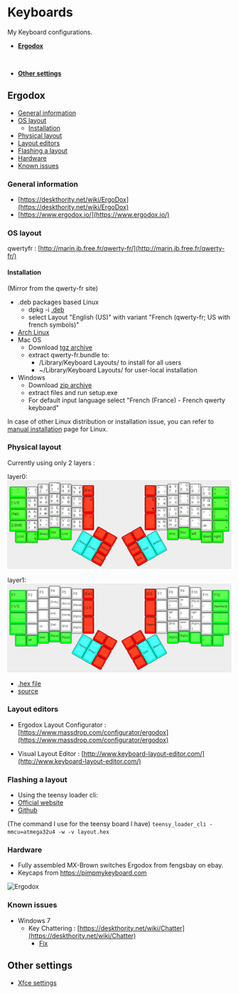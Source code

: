 # Keyboards
My Keyboard configurations.


- [**Ergodox**](#ergodox)
<br/>

- [**Other settings**](#other-settings)


## Ergodox

- [General information](#ergodox-general-information)
- [OS layout](#ergodox-os-layout)
  - [Installation](#ergodox-os-layout-installation)
- [Physical layout](#ergodox-physical-layout)
- [Layout editors](#ergodox-layout-editors)
- [Flashing a layout](#ergodox-flashing-a-layout)
- [Hardware](#ergodox-hardware)
- [Known issues](#ergodox-known-issues)

<a id="ergodox-general-information"></a>
### General information
- [https://deskthority.net/wiki/ErgoDox](https://deskthority.net/wiki/ErgoDox)
- [https://www.ergodox.io/](https://www.ergodox.io/)

<a id="ergodox-os-layout"></a>
### OS layout

qwertyfr : [http://marin.jb.free.fr/qwerty-fr/](http://marin.jb.free.fr/qwerty-fr/)

<a id="ergodox-os-layout-installation"></a>
#### Installation

(Mirror from the qwerty-fr site)

- .deb packages based Linux
	- dpkg -i [.deb](./static/xkb-qwerty-fr_0.5_all.deb)
	- select Layout "English (US)" with variant "French (qwerty-fr; US with french symbols)"
- [Arch Linux](https://aur.archlinux.org/packages/xkb-qwerty-fr/)
- Mac OS
	- Download [tgz archive](./static/qwerty-fr_mac.tgz)
	- extract qwerty-fr.bundle to:
		- /Library/Keyboard Layouts/ to install for all users
		- ~/Library/Keyboard Layouts/ for user-local installation
- Windows
	- Download [zip archive](./static/win-qwerty-fr.zip)
	- extract files and run setup.exe
	- For default input language select "French (France) - French qwerty keyboard"

In case of other Linux distribution or installation issue, you can refer to [manual installation](http://marin.jb.free.fr/qwerty-fr/manual/) page for Linux.

<a id="ergodox-physical-layout"></a>
### Physical layout
Currently using only 2 layers :

layer0:
![layer0](./static/layer0.png "layer0")

layer1:
![layer1](./static/layer1.png "layer1")

- [.hex file](./layout_2018.03.01.hex)
- [source](./layout_2018.03.01)

<a id="ergodox-layout-editors"></a>
### Layout editors
- Ergodox Layout Configurator : [https://www.massdrop.com/configurator/ergodox](https://www.massdrop.com/configurator/ergodox)

- Visual Layout Editor : [http://www.keyboard-layout-editor.com/](http://www.keyboard-layout-editor.com/)

<a id="ergodox-flashing-a-layout"></a>
### Flashing a layout
- Using the teensy loader cli:
 - [Official website](https://www.pjrc.com/teensy/loader_cli.html)
 - [Github](https://github.com/PaulStoffregen/teensy_loader_cli)

(The command I use for the teensy board I have)
```teensy_loader_cli -mmcu=atmega32u4 -w -v layout.hex```

<a id="ergodox-hardware"></a>
### Hardware
- Fully assembled MX-Brown switches Ergodox from fengsbay on ebay.
- Keycaps from https://pimpmykeyboard.com


![Ergodox](./static/ergodox.jpg "Ergodox")

<a id="ergodox-known-issues"></a>
### Known issues
- Windows 7
  - Key Chattering : [https://deskthority.net/wiki/Chatter](https://deskthority.net/wiki/Chatter)
    - [Fix](./issues/win7_key_chattering)

## Other settings
- [Xfce settings](./static/Xfce_settings.png)